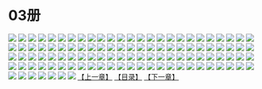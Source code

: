 # 03册
![](https://mao.mhtupian.com/uploads/img/7563/111232/1.jpg)
![](https://mao.mhtupian.com/uploads/img/7563/111232/2.jpg)
![](https://mao.mhtupian.com/uploads/img/7563/111232/3.jpg)
![](https://mao.mhtupian.com/uploads/img/7563/111232/4.jpg)
![](https://mao.mhtupian.com/uploads/img/7563/111232/5.jpg)
![](https://mao.mhtupian.com/uploads/img/7563/111232/6.jpg)
![](https://mao.mhtupian.com/uploads/img/7563/111232/7.jpg)
![](https://mao.mhtupian.com/uploads/img/7563/111232/8.jpg)
![](https://mao.mhtupian.com/uploads/img/7563/111232/9.jpg)
![](https://mao.mhtupian.com/uploads/img/7563/111232/10.jpg)
![](https://mao.mhtupian.com/uploads/img/7563/111232/11.jpg)
![](https://mao.mhtupian.com/uploads/img/7563/111232/12.jpg)
![](https://mao.mhtupian.com/uploads/img/7563/111232/13.jpg)
![](https://mao.mhtupian.com/uploads/img/7563/111232/14.jpg)
![](https://mao.mhtupian.com/uploads/img/7563/111232/15.jpg)
![](https://mao.mhtupian.com/uploads/img/7563/111232/16.jpg)
![](https://mao.mhtupian.com/uploads/img/7563/111232/17.jpg)
![](https://mao.mhtupian.com/uploads/img/7563/111232/18.jpg)
![](https://mao.mhtupian.com/uploads/img/7563/111232/19.jpg)
![](https://mao.mhtupian.com/uploads/img/7563/111232/20.jpg)
![](https://mao.mhtupian.com/uploads/img/7563/111232/21.jpg)
![](https://mao.mhtupian.com/uploads/img/7563/111232/22.jpg)
![](https://mao.mhtupian.com/uploads/img/7563/111232/23.jpg)
![](https://mao.mhtupian.com/uploads/img/7563/111232/24.jpg)
![](https://mao.mhtupian.com/uploads/img/7563/111232/25.jpg)
![](https://mao.mhtupian.com/uploads/img/7563/111232/26.jpg)
![](https://mao.mhtupian.com/uploads/img/7563/111232/27.jpg)
![](https://mao.mhtupian.com/uploads/img/7563/111232/28.jpg)
![](https://mao.mhtupian.com/uploads/img/7563/111232/29.jpg)
![](https://mao.mhtupian.com/uploads/img/7563/111232/30.jpg)
![](https://mao.mhtupian.com/uploads/img/7563/111232/31.jpg)
![](https://mao.mhtupian.com/uploads/img/7563/111232/32.jpg)
![](https://mao.mhtupian.com/uploads/img/7563/111232/33.jpg)
![](https://mao.mhtupian.com/uploads/img/7563/111232/34.jpg)
![](https://mao.mhtupian.com/uploads/img/7563/111232/35.jpg)
![](https://mao.mhtupian.com/uploads/img/7563/111232/36.jpg)
![](https://mao.mhtupian.com/uploads/img/7563/111232/37.jpg)
![](https://mao.mhtupian.com/uploads/img/7563/111232/38.jpg)
![](https://mao.mhtupian.com/uploads/img/7563/111232/39.jpg)
![](https://mao.mhtupian.com/uploads/img/7563/111232/40.jpg)
![](https://mao.mhtupian.com/uploads/img/7563/111232/41.jpg)
![](https://mao.mhtupian.com/uploads/img/7563/111232/42.jpg)
![](https://mao.mhtupian.com/uploads/img/7563/111232/43.jpg)
![](https://mao.mhtupian.com/uploads/img/7563/111232/44.jpg)
![](https://mao.mhtupian.com/uploads/img/7563/111232/45.jpg)
![](https://mao.mhtupian.com/uploads/img/7563/111232/46.jpg)
![](https://mao.mhtupian.com/uploads/img/7563/111232/47.jpg)
![](https://mao.mhtupian.com/uploads/img/7563/111232/48.jpg)
![](https://mao.mhtupian.com/uploads/img/7563/111232/49.jpg)
![](https://mao.mhtupian.com/uploads/img/7563/111232/50.jpg)
![](https://mao.mhtupian.com/uploads/img/7563/111232/51.jpg)
![](https://mao.mhtupian.com/uploads/img/7563/111232/52.jpg)
![](https://mao.mhtupian.com/uploads/img/7563/111232/53.jpg)
![](https://mao.mhtupian.com/uploads/img/7563/111232/54.jpg)
![](https://mao.mhtupian.com/uploads/img/7563/111232/55.jpg)
![](https://mao.mhtupian.com/uploads/img/7563/111232/56.jpg)
![](https://mao.mhtupian.com/uploads/img/7563/111232/57.jpg)
![](https://mao.mhtupian.com/uploads/img/7563/111232/58.jpg)
![](https://mao.mhtupian.com/uploads/img/7563/111232/59.jpg)
![](https://mao.mhtupian.com/uploads/img/7563/111232/60.jpg)
![](https://mao.mhtupian.com/uploads/img/7563/111232/61.jpg)
![](https://mao.mhtupian.com/uploads/img/7563/111232/62.jpg)
![](https://mao.mhtupian.com/uploads/img/7563/111232/63.jpg)
![](https://mao.mhtupian.com/uploads/img/7563/111232/64.jpg)
![](https://mao.mhtupian.com/uploads/img/7563/111232/65.jpg)
![](https://mao.mhtupian.com/uploads/img/7563/111232/66.jpg)
![](https://mao.mhtupian.com/uploads/img/7563/111232/67.jpg)
![](https://mao.mhtupian.com/uploads/img/7563/111232/68.jpg)
![](https://mao.mhtupian.com/uploads/img/7563/111232/69.jpg)
![](https://mao.mhtupian.com/uploads/img/7563/111232/70.jpg)
![](https://mao.mhtupian.com/uploads/img/7563/111232/71.jpg)
![](https://mao.mhtupian.com/uploads/img/7563/111232/72.jpg)
![](https://mao.mhtupian.com/uploads/img/7563/111232/73.jpg)
![](https://mao.mhtupian.com/uploads/img/7563/111232/74.jpg)
![](https://mao.mhtupian.com/uploads/img/7563/111232/75.jpg)
![](https://mao.mhtupian.com/uploads/img/7563/111232/76.jpg)
![](https://mao.mhtupian.com/uploads/img/7563/111232/77.jpg)
![](https://mao.mhtupian.com/uploads/img/7563/111232/78.jpg)
![](https://mao.mhtupian.com/uploads/img/7563/111232/79.jpg)
![](https://mao.mhtupian.com/uploads/img/7563/111232/80.jpg)
![](https://mao.mhtupian.com/uploads/img/7563/111232/81.jpg)
![](https://mao.mhtupian.com/uploads/img/7563/111232/82.jpg)
![](https://mao.mhtupian.com/uploads/img/7563/111232/83.jpg)
![](https://mao.mhtupian.com/uploads/img/7563/111232/84.jpg)
![](https://mao.mhtupian.com/uploads/img/7563/111232/85.jpg)
![](https://mao.mhtupian.com/uploads/img/7563/111232/86.jpg)
![](https://mao.mhtupian.com/uploads/img/7563/111232/87.jpg)
![](https://mao.mhtupian.com/uploads/img/7563/111232/88.jpg)
![](https://mao.mhtupian.com/uploads/img/7563/111232/89.jpg)
![](https://mao.mhtupian.com/uploads/img/7563/111232/90.jpg)
![](https://mao.mhtupian.com/uploads/img/7563/111232/91.jpg)
![](https://mao.mhtupian.com/uploads/img/7563/111232/92.jpg)
![](https://mao.mhtupian.com/uploads/img/7563/111232/93.jpg)
![](https://mao.mhtupian.com/uploads/img/7563/111232/94.jpg)
![](https://mao.mhtupian.com/uploads/img/7563/111232/95.jpg)
![](https://mao.mhtupian.com/uploads/img/7563/111232/96.jpg)
![](https://mao.mhtupian.com/uploads/img/7563/111232/97.jpg)
![](https://mao.mhtupian.com/uploads/img/7563/111232/98.jpg)
![](https://mao.mhtupian.com/uploads/img/7563/111232/99.jpg)
![](https://mao.mhtupian.com/uploads/img/7563/111232/100.jpg)
![](https://mao.mhtupian.com/uploads/img/7563/111232/101.jpg)
![](https://mao.mhtupian.com/uploads/img/7563/111232/102.jpg)
![](https://mao.mhtupian.com/uploads/img/7563/111232/103.jpg)
![](https://mao.mhtupian.com/uploads/img/7563/111232/104.jpg)
![](https://mao.mhtupian.com/uploads/img/7563/111232/105.jpg)
![](https://mao.mhtupian.com/uploads/img/7563/111232/106.jpg)
![](https://mao.mhtupian.com/uploads/img/7563/111232/107.jpg)
[【上一章】](./178.md)
[【目录】](./README.md)
[【下一章】](./180.md)
